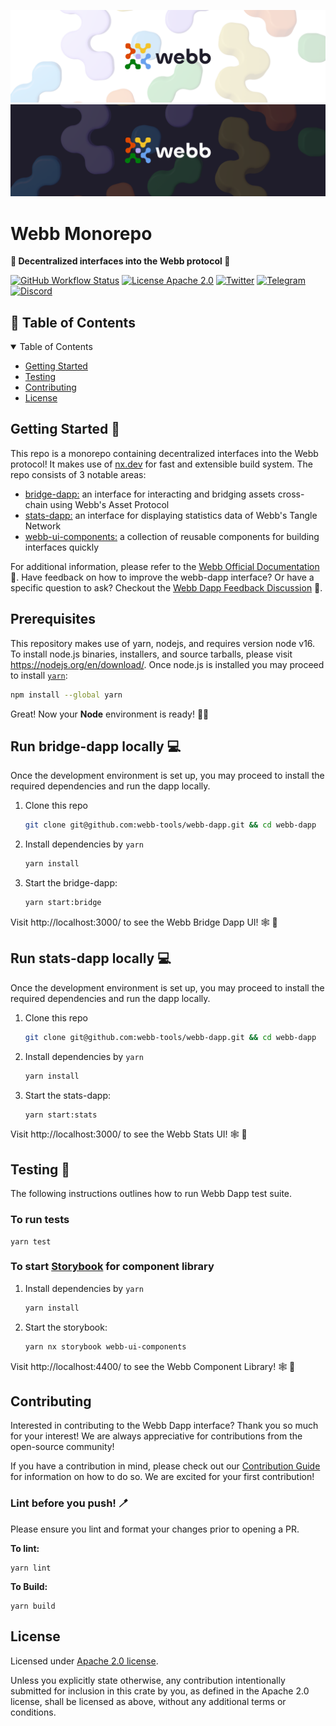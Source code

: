 
<div align="center">
<a href="https://www.webb.tools/">

![Webb Logo](./.github/assets/webb_banner_light.png#gh-light-mode-only)
![Webb Logo](./.github/assets/webb_banner_dark.png#gh-dark-mode-only)
  </a>
  </div>

# Webb Monorepo 

<p align="left">
    <strong>🚀  Decentralized interfaces into the Webb protocol 🚀</strong>
    <br />
</p>

[![GitHub Workflow Status](https://img.shields.io/github/workflow/status/webb-tools/webb-dapp/PR?style=flat-square)](https://github.com/webb-tools/webb-dapp/actions) [![License Apache 2.0](https://img.shields.io/badge/License-Apache%202.0-blue.svg?style=flat-square)](https://opensource.org/licenses/Apache-2.0) [![Twitter](https://img.shields.io/twitter/follow/webbprotocol.svg?style=flat-square&label=Twitter&color=1DA1F2)](https://twitter.com/webbprotocol) [![Telegram](https://img.shields.io/badge/Telegram-gray?logo=telegram)](https://t.me/webbprotocol) [![Discord](https://img.shields.io/discord/833784453251596298.svg?style=flat-square&label=Discord&logo=discord)](https://discord.gg/cv8EfJu3Tn)


<!-- TABLE OF CONTENTS -->
<h2 id="table-of-contents" style=border:0!important> 📖 Table of Contents</h2>

<details open="open">
  <summary>Table of Contents</summary>
  <ul>
    <li><a href="#start"> Getting Started</a></li>
    <li><a href="#test">Testing</a></li>
    <li><a href="#contribute">Contributing</a></li>
    <li><a href="#license">License</a></li>
  </ul>  
</details>

<h2 id="start"> Getting Started  🎉 </h2>

This repo is a monorepo containing decentralized interfaces into the Webb protocol! It makes use of [nx.dev](https://nx.dev/) for fast and extensible build system. The repo consists of 3 notable areas:

- [bridge-dapp:](https://github.com/webb-tools/webb-dapp/tree/develop/apps/bridge-dapp) an interface for interacting and bridging assets cross-chain using Webb's Asset Protocol
- [stats-dapp:](https://github.com/webb-tools/webb-dapp/tree/develop/apps/stats-dapp) an interface for displaying statistics data of Webb's Tangle Network  
- [webb-ui-components:](https://github.com/webb-tools/webb-dapp/tree/develop/libs/webb-ui-components) a collection of reusable components for building interfaces quickly


For additional information, please refer to the [Webb Official Documentation](https://docs.webb.tools/v1/getting-started/overview/) 📝. Have feedback on how to improve the webb-dapp interface? Or have a specific question to ask? Checkout the [Webb Dapp Feedback Discussion](https://github.com/webb-tools/feedback/discussions/categories/webb-dapp-feedback) 💬.

## Prerequisites

This repository makes use of yarn, nodejs, and requires version node v16. To install node.js binaries, installers, and source tarballs, please visit https://nodejs.org/en/download/. Once node.js is installed you may proceed to install [`yarn`](https://classic.yarnpkg.com/en/docs/install):

```bash
npm install --global yarn
```

Great! Now your **Node** environment is ready! 🚀🚀

## Run bridge-dapp locally 💻

Once the development environment is set up, you may proceed to install the required dependencies and run the dapp locally.

1. Clone this repo

   ```bash
   git clone git@github.com:webb-tools/webb-dapp.git && cd webb-dapp
   ```

2. Install dependencies by `yarn`

   ```bash
   yarn install
   ```

3. Start the bridge-dapp:

   ```bash
   yarn start:bridge
   ```

Visit http://localhost:3000/ to see the Webb Bridge Dapp UI! 🕸️ 🚀

## Run stats-dapp locally 💻

Once the development environment is set up, you may proceed to install the required dependencies and run the dapp locally.

1. Clone this repo

   ```bash
   git clone git@github.com:webb-tools/webb-dapp.git && cd webb-dapp
   ```

2. Install dependencies by `yarn`

   ```bash
   yarn install
   ```

3. Start the stats-dapp:

   ```bash
   yarn start:stats
   ```

Visit http://localhost:3000/ to see the Webb Stats UI! 🕸️ 🚀

<h2 id="test"> Testing 🧪 </h2>

The following instructions outlines how to run Webb Dapp test suite.

### To run tests

```
yarn test
```

### To start [Storybook](https://storybook.js.org/) for component library

1. Install dependencies by `yarn`

   ```bash
   yarn install
   ```

2. Start the storybook:

   ```bash
   yarn nx storybook webb-ui-components 
   ```

Visit http://localhost:4400/ to see the Webb Component Library! 🕸️ 🚀

<h2 id="contribute"> Contributing </h2>

Interested in contributing to the Webb Dapp interface? Thank you so much for your interest! We are always appreciative for contributions from the open-source community!

If you have a contribution in mind, please check out our [Contribution Guide](./.github/CONTRIBUTING.md) for information on how to do so. We are excited for your first contribution!

### Lint before you push! 🪥

Please ensure you lint and format your changes prior to opening a PR. 

**To lint:**

```
yarn lint
```

**To Build:**

```
yarn build
```

<h2 id="license"> License </h2>

Licensed under <a href="LICENSE">Apache 2.0 license</a>.

Unless you explicitly state otherwise, any contribution intentionally submitted for inclusion in this crate by you, as defined in the Apache 2.0 license, shall be licensed as above, without any additional terms or conditions.